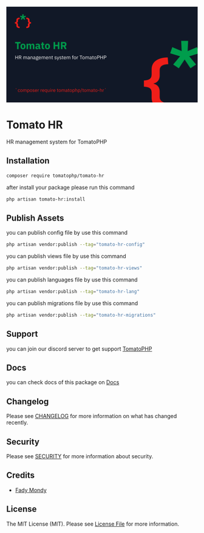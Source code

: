 ![Screenshot](https://github.com/tomatophp/tomato-hr/blob/master/art/screenshot.png)

# Tomato HR

HR management system for TomatoPHP

## Installation

```bash
composer require tomatophp/tomato-hr
```
after install your package please run this command

```bash
php artisan tomato-hr:install
```

## Publish Assets

you can publish config file by use this command

```bash
php artisan vendor:publish --tag="tomato-hr-config"
```

you can publish views file by use this command

```bash
php artisan vendor:publish --tag="tomato-hr-views"
```

you can publish languages file by use this command

```bash
php artisan vendor:publish --tag="tomato-hr-lang"
```

you can publish migrations file by use this command

```bash
php artisan vendor:publish --tag="tomato-hr-migrations"
```

## Support

you can join our discord server to get support [TomatoPHP](https://discord.gg/VZc8nBJ3ZU)

## Docs

you can check docs of this package on [Docs](https://docs.tomatophp.com/plugins/laravel-package-generator)

## Changelog

Please see [CHANGELOG](CHANGELOG.md) for more information on what has changed recently.

## Security

Please see [SECURITY](SECURITY.md) for more information about security.

## Credits

- [Fady Mondy](mailto:info@3x1.io)

## License

The MIT License (MIT). Please see [License File](LICENSE.md) for more information.
